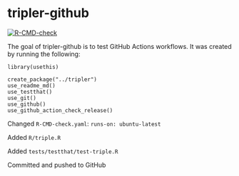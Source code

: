 
# tripler-github

<!-- badges: start -->
[![R-CMD-check](https://github.com/skadauke/tripler-github/workflows/R-CMD-check/badge.svg)](https://github.com/skadauke/tripler-github/actions)
<!-- badges: end -->

The goal of tripler-github is to test GitHub Actions workflows. It was created by running the following:

```
library(usethis)

create_package("../tripler")
use_readme_md()
use_testthat()
use_git()
use_github()
use_github_action_check_release()
```

Changed `R-CMD-check.yaml`: `runs-on: ubuntu-latest`

Added `R/triple.R`

Added `tests/testthat/test-triple.R`

Committed and pushed to GitHub
